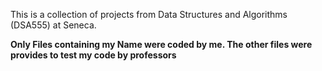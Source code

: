 This is a collection of projects from Data Structures and Algorithms (DSA555) at Seneca.

**Only Files containing my Name were coded by me. The other files were provides to test my code by professors**